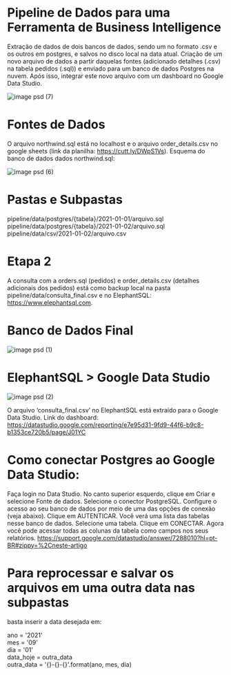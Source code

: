 # Pipeline de Dados para uma Ferramenta de Business Intelligence
Extração de dados de dois bancos de dados, sendo um no formato .csv e os outros em postgres, e salvos no disco local na data atual. Criação de um novo arquivo de dados a partir daquelas fontes (adicionado detalhes (.csv) na tabela pedidos (.sql)) e enviado para um banco de dados Postgres na nuvem. Após isso, integrar este novo arquivo com um dashboard no Google Data Studio.

![image psd (7)](https://user-images.githubusercontent.com/71424123/131224567-bc69fba7-981e-4dc7-8dbc-b3bb004fa45f.png)

# Fontes de Dados
O arquivo northwind.sql está no localhost e o arquivo order_details.csv no google sheets (link da planilha: https://cutt.ly/DWpS1Vs).
Esquema do banco de dados dados northwind.sql:

![image psd (6)](https://user-images.githubusercontent.com/71424123/131224442-28f30a5c-56ce-4f89-a694-57725ae48c62.png)


# Pastas e Subpastas
pipeline/data/postgres/{tabela}/2021-01-01/arquivo.sql <br>
pipeline/data/postgres/{tabela}/2021-01-02/arquivo.sql <br>
pipeline/data/csv/2021-01-02/arquivo.csv

# Etapa 2
A consulta com a orders.sql (pedidos) e order_details.csv (detalhes adicionais dos pedidos) está como backup local na pasta
pipeline/data/consulta_final.csv e no ElephantSQL: https://www.elephantsql.com.

# Banco de Dados Final

![image psd (1)](https://user-images.githubusercontent.com/71424123/131223028-a215afb4-1b17-43b9-b03e-b51f48243e90.png)

# ElephantSQL > Google Data Studio

![image psd (2)](https://user-images.githubusercontent.com/71424123/131223132-9e79c216-1eaf-4766-80f9-fa5ec6d1f0e3.png)

O arquivo ‘consulta_final.csv’ no ElephantSQL está extraído para o Google Data Studio. Link do dashboard: https://datastudio.google.com/reporting/e7e95d31-9fd9-44f6-b9c8-b1353ce720b5/page/J01YC

# Como conectar Postgres ao Google Data Studio:
Faça login no Data Studio.
No canto superior esquerdo, clique em Criar e selecione Fonte de dados.
Selecione o conector PostgreSQL.
Configure o acesso ao seu banco de dados por meio de uma das opções de conexão (veja abaixo).
Clique em AUTENTICAR.
Você verá uma lista das tabelas nesse banco de dados.
Selecione uma tabela.
Clique em CONECTAR.
Agora você pode acessar todas as colunas da tabela como campos nos seus relatórios.
https://support.google.com/datastudio/answer/7288010?hl=pt-BR#zippy=%2Cneste-artigo

# Para reprocessar e salvar os arquivos em uma outra data nas subpastas 
basta inserir a data desejada em:

ano = '2021' <br>
mes = '09' <br>
dia = '01' <br>
data_hoje = outra_data <br>
outra_data = '{}-{}-{}'.format(ano, mes, dia)


